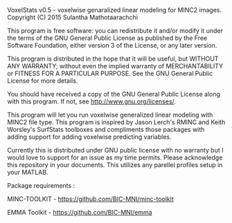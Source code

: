 VoxelStats v0.5 - voxelwise genaralized linear modeling for MINC2 images. 
Copyright (C) 2015  Sulantha Mathotaarachchi

This program is free software: you can redistribute it and/or modify
it under the terms of the GNU General Public License as published by
the Free Software Foundation, either version 3 of the License, or
any later version.

This program is distributed in the hope that it will be useful,
but WITHOUT ANY WARRANTY; without even the implied warranty of
MERCHANTABILITY or FITNESS FOR A PARTICULAR PURPOSE.  See the
GNU General Public License for more details.

You should have received a copy of the GNU General Public License
along with this program.  If not, see <http://www.gnu.org/licenses/>.


This program will let you run voxelwise generalized linear modeling with MINC2 file type. This program is inspired by Jason Lerch's RMINC and Keith Worsley's SurfStats toolboxes and compliments those packages with adding support for adding voxelwise predicting variables. 

Currently this is distributed under GNU public license with no warranty but I would love to support for an issue as my time permits. Please acknowledge this repository in your documents. 
This utilizes any parellel profiles setup in your MATLAB. 

Package requirements : 

MINC-TOOLKIT - https://github.com/BIC-MNI/minc-toolkit

EMMA Toolkit - https://github.com/BIC-MNI/emma
